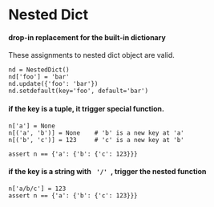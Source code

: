 Nested Dict
===========

#### drop-in replacement for the built-in dictionary
These assignments to nested dict object are valid.

    nd = NestedDict()
    nd['foo'] = 'bar'
    nd.update({'foo': 'bar'})
    nd.setdefault(key='foo', default='bar')

#### if the key is a tuple, it trigger special function.

    n['a'] = None
    n[('a', 'b')] = None    # 'b' is a new key at 'a'
    n[('b', 'c')] = 123     # 'c' is a new key at 'b'

    assert n == {'a': {'b': {'c': 123}}}
    
#### if the key is a string with <code> '/' </code>, trigger the nested function

    n['a/b/c'] = 123
    assert n == {'a': {'b': {'c': 123}}}